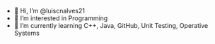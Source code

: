 - 👋 Hi, I’m @luiscnalves21
- 👀 I’m interested in Programming
- 🌱 I’m currently learning C++, Java, GitHub, Unit Testing, Operative Systems

<!---
luiscnalves21/luiscnalves21 is a ✨ special ✨ repository because its `README.md` (this file) appears on your GitHub profile.
You can click the Preview link to take a look at your changes.
--->
